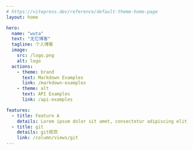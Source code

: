 ```yaml
---
# https://vitepress.dev/reference/default-theme-home-page
layout: home

hero:
  name: "wuta"
  text: "无它博客"
  tagline: 个人博客
  image:
    src: /logo.png
    alt: logo
  actions:
    - theme: brand
      text: Markdown Examples
      link: /markdown-examples
    - theme: alt
      text: API Examples
      link: /api-examples

features:
  - title: Feature A
    details: Lorem ipsum dolor sit amet, consectetur adipiscing elit
  - title: git
    details: git规范
    link: /column/views/git
---
```


